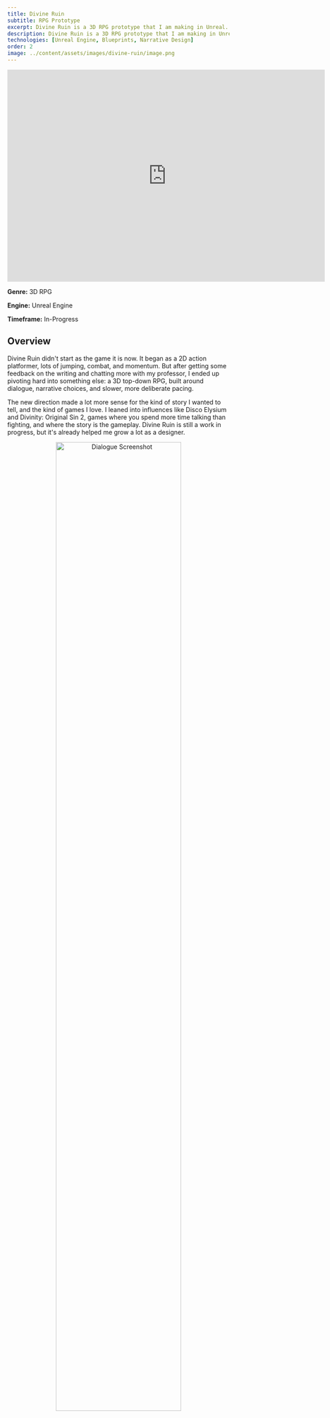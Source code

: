 ```yaml
---
title: Divine Ruin
subtitle: RPG Prototype
excerpt: Divine Ruin is a 3D RPG prototype that I am making in Unreal.
description: Divine Ruin is a 3D RPG prototype that I am making in Unreal.
technologies: [Unreal Engine, Blueprints, Narrative Design]
order: 2
image: ../content/assets/images/divine-ruin/image.png
---
```


<div align="center">
<iframe height="480" width="720" src="https://www.youtube.com/embed/F30pAhJ1jF0?autoplay=1&mute=1" frameborder="0" allowfullscreen></iframe>
</div>

**Genre:** 3D RPG

**Engine:** Unreal Engine

**Timeframe:** In-Progress

## Overview

Divine Ruin didn't start as the game it is now. It began as a 2D action platformer, lots of jumping, combat, and momentum. But after getting some feedback on the writing and chatting more with my professor, I ended up pivoting hard into something else: a 3D top-down RPG, built around dialogue, narrative choices, and slower, more deliberate pacing.

The new direction made a lot more sense for the kind of story I wanted to tell, and the kind of games I love. I leaned into influences like Disco Elysium and Divinity: Original Sin 2, games where you spend more time talking than fighting, and where the story is the gameplay. Divine Ruin is still a work in progress, but it's already helped me grow a lot as a designer.

<div align="center">
<img src="../content/assets/images/divine-ruin/goodness_dialouge.png" alt="Dialogue Screenshot" style="width:75%;" />
</div>

## Challenges and What Changed

**Pivoting the Project**

Shifting from a 2D platformer to a 3D RPG wasn't just a change in perspective; it was a total rework of the game's identity. I felt kind of stuck for a while, unsure how to move forward, especially since I'd thrown out the more action-heavy systems I started with. But diving into research and thinking about what I wanted the player to feel helped me find my footing again. Moving into Unreal also gave me a clearer sense of tone and atmosphere, which made design choices click into place faster.

**The Dialogue System: From Plugin to Blueprints**

Originally, I used a third-party dialogue plugin to handle branching conversations. It got the job done...when it wasn't crashing. And even when it worked, it felt clunky, like I was constantly working around the tool instead of with it.

Eventually, I decided to rebuild the system from scratch using Blueprints. I followed a tutorial to get started, but ended up customizing a lot of it to better fit what I needed. Not only did the crashes stop, but I finally had full control over how dialogue flowed. I could add logic, handle choices, and gate things behind variables; it just worked, and I understood why it worked. That felt good.

This shift taught me a lot, not just about how to build systems in Unreal, but about the long-term cost of relying on tools you don't fully understand. Writing my own system took longer upfront, but it saved me time and headaches later. It also gave me the confidence to keep building things from the ground up.

<div align="center">
<img src="../content/assets/images/divine-ruin/Divine.png" alt="Divine Ruin Screenshot" style="width:75%;" />
<img src="../content/assets/images/divine-ruin/smile_dialouge.png" alt="Dialogue Screenshot" style="width:75%;" />
</div>

**Takeaways**

More than anything, this project taught me how to think about dialogue not just as writing, but as a system. It showed me the difference between a tool that "sort of works" and a system that fits what I'm trying to build. It also gave me space to improve my Blueprint skills, trust my design instincts more, and start solving problems with systems that worked in the long run instead of band-aids.

Divine Ruin's still in progress, but it has already marked a turning point for me, where I started thinking more like a systems designer and became more confident in my instincts as a game designer. 

**Script Sample**
<div align="center">
<embed src="../content/assets/images/divine-ruin/Divine Ruin Script.pdf" width="100%" height="720" type='application/pdf'>
</div>

**Original Pitch**
<div align="center">
<embed src="../content/assets/images/divine-ruin/Walsh_Pitch.pdf" width="100%" height="720" type='application/pdf'>
</div>